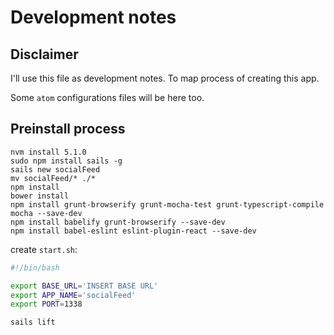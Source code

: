 # Development notes

## Disclaimer

I'll use this file as development notes. To map process of creating this app.

Some `atom` configurations files will be here too.


## Preinstall process
```shell
nvm install 5.1.0
sudo npm install sails -g
sails new socialFeed
mv socialFeed/* ./*
npm install
bower install
npm install grunt-browserify grunt-mocha-test grunt-typescript-compile mocha --save-dev
npm install babelify grunt-browserify --save-dev
npm install babel-eslint eslint-plugin-react --save-dev
```

create `start.sh`:
```bash
#!/bin/bash

export BASE_URL='INSERT BASE URL'
export APP_NAME='socialFeed'
export PORT=1338

sails lift
```
